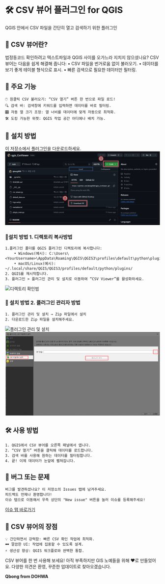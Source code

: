 # 🛠️ CSV 뷰어 플러그인 for QGIS
QGIS 안에서 CSV 파일을 간단히 열고 검색하기 위한 플러그인

## 🚀 CSV 뷰어란?

법정동코드 확인하려고 텍스트파일과 QGIS 사이를 오가느라 지치지 않으셨나요?
CSV 뷰어는 다음을 쉽게 해결해 줍니다:
	•	CSV 파일을 번거로움 없이 불러오기.
	•	데이터를 보기 좋게 테이블 형식으로 표시.
	•	빠른 검색으로 필요한 데이터만 필터링.

## 📸 주요 기능
	🖱️ 원클릭 CSV 불러오기: “CSV 열기” 버튼 한 번으로 파일 로드!
	🔍 검색 바: 검색창에 키워드를 입력하면 데이터를 바로 필터링.
	🎛️ 자동 열 크기 조정: 열 너비를 데이터에 맞게 자동으로 최적화.
	🛠️ 도킹 가능한 위젯: QGIS 작업 공간 어디에나 배치 가능.

## 🧩 설치 방법
이 저장소에서 플러그인을 다운로드하세요.
![다운로드](installguide/installguide_04.png "다운로드")

### 🧩설치 방법 1. 디렉토리 복사방법
	1.플러그인 폴더를 QGIS 플러그인 디렉토리에 복사합니다:
		• Windows(예시): C:\Users\<YourUsername>\AppData\Roaming\QGIS\QGIS3\profiles\default\python\plugins\
		• macOS/Linux(예시): ~/.local/share/QGIS/QGIS3/profiles/default/python/plugins/
	2. QGIS를 재시작합니다.
	3. 플러그인 > 플러그인 관리 및 설치로 이동하여 “CSV Viewer”를 활성화하세요.
![디렉토리 확인법](installguide/installguide_03.png "디렉토리 확인법")
	
### 🧩 설치 방법 2. 플러그인 관리자 방법
	1. 플러그인 관리 및 설치 → Zip 파일에서 설치
	2. 다운로드한 Zip 파일을 설치해주세요.
![플러그인 관리 및 설치](installguide/installguide_01.png "플러그인 관리 및 설치")
![ZIP 파일에서 설치](installguide/installguide_02.png "ZIP 파일에서 설치")

## 🛠️ 사용 방법
	1. QGIS에서 CSV 뷰어를 오른쪽 패널에서 엽니다.
	2. “CSV 열기” 버튼을 클릭해 데이터를 로드합니다.
	3. 검색 바를 사용해 원하는 데이터를 필터링합니다.
	4. 끝! 이제 데이터가 눈앞에 펼쳐집니다.

## 🐛 버그 또는 문제

	버그를 발견하셨나요? 이 저장소의 Issues 탭에 남겨주세요. 
	피드백도 언제나 환영합니다!
	이슈 탭으로 이동해서 우측 상단의 "New issue" 버튼을 눌러 이슈를 등록해주세요!

[이슈 탭 바로가기](https://github.com/qbong1010/qgis_CsvViewer/issues)

## 🎉 CSV 뷰어의 장점
	💡 간단하면서 강력함: 빠른 CSV 확인 작업에 최적화.
	🕶️ 깔끔한 UI: 작업에 집중할 수 있도록 설계.
	⚡ 생산성 향상: QGIS 워크플로와 완벽한 통합.

CSV 뷰어를 한 번 사용해 보세요! 
아직 부족하지만 GIS 노예들을 위해 ❤️로 만들었어요.
다양한 의견은 환영, 꾸준한 업데이트로 찾아오겠습니다.

**Qbong from DOHWA**